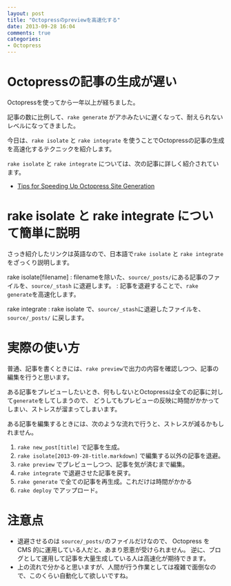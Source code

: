```yaml
---
layout: post
title: "Octopressのpreviewを高速化する"
date: 2013-09-28 16:04
comments: true
categories: 
- Octopress
---
```


# Octopressの記事の生成が遅い

Octopressを使ってから一年以上が経ちました。

記事の数に比例して、`rake generate` がアホみたいに遅くなって、耐えられないレベルになってきました。

今日は、`rake isolate` と `rake integrate` を使うことでOctopressの記事の生成を高速化するテクニックを紹介します。

<!--more-->

`rake isolate` と `rake integrate` については、次の記事に詳しく紹介されています。

* [Tips for Speeding Up Octopress Site Generation](http://blog.pixelingene.com/2011/09/tips-for-speeding-up-octopress-site-generation/)


# rake isolate と rake integrate について簡単に説明

さっき紹介したリンクは英語なので、日本語で`rake isolate` と `rake integrate`をざっくり説明します。

rake isolate[filename]
: filenameを除いた、`source/_posts/`にある記事のファイルを、`source/_stash` に退避します。
: 記事を退避することで、`rake generate`を高速化します。

rake integrate
: rake isolate で、`source/_stash`に退避したファイルを、`source/_posts/` に戻します。


# 実際の使い方

普通、記事を書くときには、`rake preview`で出力の内容を確認しつつ、記事の編集を行うと思います。

ある記事をプレビューしたいとき、何もしないとOctopressは全ての記事に対して`generate`をしてしまうので、
どうしてもプレビューの反映に時間がかかってしまい、ストレスが溜まってしまいます。

ある記事を編集するときには、次のような流れで行うと、ストレスが減るかもしれません。

1. `rake new_post[title]` で記事を生成。
2. `rake isolate[2013-09-28-title.markdown]` で編集する以外の記事を退避。
3. `rake preview` でプレビューしつつ、記事を気が済むまで編集。
4. `rake integrate` で退避させた記事を戻す。
5. `rake generate` で全ての記事を再生成。これだけは時間がかかる
6. `rake deploy` でアップロード。


# 注意点

* 退避させるのは `source/_posts/`のファイルだけなので、
  Octopress を CMS 的に運用している人だと、あまり恩恵が受けられません。
  逆に、ブログとして運用して記事を大量生成している人は高速化が期待できます。
* 上の流れで分かると思いますが、人間が行う作業としては複雑で面倒なので、このくらい自動化して欲しいですね。
